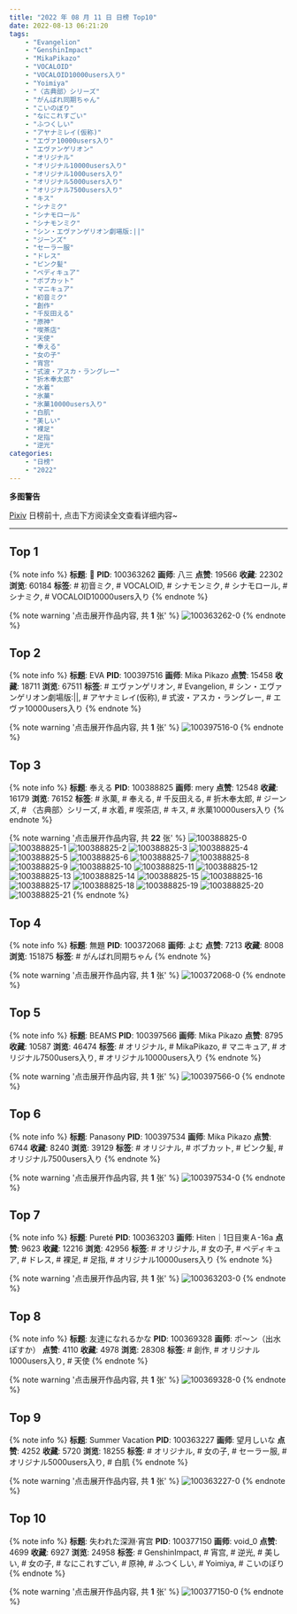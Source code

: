 ```yaml
---
title: "2022 年 08 月 11 日 日榜 Top10"
date: 2022-08-13 06:21:20
tags:
    - "Evangelion"
    - "GenshinImpact"
    - "MikaPikazo"
    - "VOCALOID"
    - "VOCALOID10000users入り"
    - "Yoimiya"
    - "〈古典部〉シリーズ"
    - "がんばれ同期ちゃん"
    - "こいのぼり"
    - "なにこれすごい"
    - "ふつくしい"
    - "アヤナミレイ(仮称)"
    - "エヴァ10000users入り"
    - "エヴァンゲリオン"
    - "オリジナル"
    - "オリジナル10000users入り"
    - "オリジナル1000users入り"
    - "オリジナル5000users入り"
    - "オリジナル7500users入り"
    - "キス"
    - "シナミク"
    - "シナモロール"
    - "シナモンミク"
    - "シン・エヴァンゲリオン劇場版:||"
    - "ジーンズ"
    - "セーラー服"
    - "ドレス"
    - "ピンク髪"
    - "ペディキュア"
    - "ボブカット"
    - "マニキュア"
    - "初音ミク"
    - "創作"
    - "千反田える"
    - "原神"
    - "喫茶店"
    - "天使"
    - "奉える"
    - "女の子"
    - "宵宫"
    - "式波・アスカ・ラングレー"
    - "折木奉太郎"
    - "水着"
    - "氷菓"
    - "氷菓10000users入り"
    - "白肌"
    - "美しい"
    - "裸足"
    - "足指"
    - "逆光"
categories:
    - "日榜"
    - "2022"
---
```


<i class="fa fa-triangle-exclamation"></i>**多图警告**<i class="fa fa-triangle-exclamation"></i>

[Pixiv](https://www.pixiv.net/) 日榜前十, 点击下方阅读全文查看详细内容~

<!-- more -->

---

## Top 1

{% note info %}
**标题**: 🎀
**PID**: 100363262 **画师**: 八三
**点赞**: 19566 **收藏**: 22302 **浏览**: 60184
**标签**: # 初音ミク, # VOCALOID, # シナモンミク, # シナモロール, # シナミク, # VOCALOID10000users入り
{% endnote %}

{% note warning '点击展开作品内容, 共 **1** 张' %}
![100363262-0](https://i.pixiv.re/img-original/img/2022/08/10/00/00/13/100363262_p0.png)
{% endnote %}

## Top 2

{% note info %}
**标题**: EVA
**PID**: 100397516 **画师**: Mika Pikazo
**点赞**: 15458 **收藏**: 18711 **浏览**: 67511
**标签**: # エヴァンゲリオン, # Evangelion, # シン・エヴァンゲリオン劇場版:||, # アヤナミレイ(仮称), # 式波・アスカ・ラングレー, # エヴァ10000users入り
{% endnote %}

{% note warning '点击展开作品内容, 共 **1** 张' %}
![100397516-0](https://i.pixiv.re/img-original/img/2022/08/11/12/54/47/100397516_p0.png)
{% endnote %}

## Top 3

{% note info %}
**标题**: 奉える
**PID**: 100388825 **画师**: mery
**点赞**: 12548 **收藏**: 16179 **浏览**: 76152
**标签**: # 氷菓, # 奉える, # 千反田える, # 折木奉太郎, # ジーンズ, # 〈古典部〉シリーズ, # 水着, # 喫茶店, # キス, # 氷菓10000users入り
{% endnote %}

{% note warning '点击展开作品内容, 共 **22** 张' %}
![100388825-0](https://i.pixiv.re/img-original/img/2022/08/11/00/55/08/100388825_p0.png)
![100388825-1](https://i.pixiv.re/img-original/img/2022/08/11/00/55/08/100388825_p1.png)
![100388825-2](https://i.pixiv.re/img-original/img/2022/08/11/00/55/08/100388825_p2.png)
![100388825-3](https://i.pixiv.re/img-original/img/2022/08/11/00/55/08/100388825_p3.png)
![100388825-4](https://i.pixiv.re/img-original/img/2022/08/11/00/55/08/100388825_p4.png)
![100388825-5](https://i.pixiv.re/img-original/img/2022/08/11/00/55/08/100388825_p5.png)
![100388825-6](https://i.pixiv.re/img-original/img/2022/08/11/00/55/08/100388825_p6.png)
![100388825-7](https://i.pixiv.re/img-original/img/2022/08/11/00/55/08/100388825_p7.png)
![100388825-8](https://i.pixiv.re/img-original/img/2022/08/11/00/55/08/100388825_p8.png)
![100388825-9](https://i.pixiv.re/img-original/img/2022/08/11/00/55/08/100388825_p9.png)
![100388825-10](https://i.pixiv.re/img-original/img/2022/08/11/00/55/08/100388825_p10.png)
![100388825-11](https://i.pixiv.re/img-original/img/2022/08/11/00/55/08/100388825_p11.png)
![100388825-12](https://i.pixiv.re/img-original/img/2022/08/11/00/55/08/100388825_p12.png)
![100388825-13](https://i.pixiv.re/img-original/img/2022/08/11/00/55/08/100388825_p13.png)
![100388825-14](https://i.pixiv.re/img-original/img/2022/08/11/00/55/08/100388825_p14.png)
![100388825-15](https://i.pixiv.re/img-original/img/2022/08/11/00/55/08/100388825_p15.png)
![100388825-16](https://i.pixiv.re/img-original/img/2022/08/11/00/55/08/100388825_p16.png)
![100388825-17](https://i.pixiv.re/img-original/img/2022/08/11/00/55/08/100388825_p17.png)
![100388825-18](https://i.pixiv.re/img-original/img/2022/08/11/00/55/08/100388825_p18.png)
![100388825-19](https://i.pixiv.re/img-original/img/2022/08/11/00/55/08/100388825_p19.png)
![100388825-20](https://i.pixiv.re/img-original/img/2022/08/11/00/55/08/100388825_p20.png)
![100388825-21](https://i.pixiv.re/img-original/img/2022/08/11/00/55/08/100388825_p21.png)
{% endnote %}

## Top 4

{% note info %}
**标题**: 無題
**PID**: 100372068 **画师**: よむ
**点赞**: 7213 **收藏**: 8008 **浏览**: 151875
**标签**: # がんばれ同期ちゃん
{% endnote %}

{% note warning '点击展开作品内容, 共 **1** 张' %}
![100372068-0](https://i.pixiv.re/img-original/img/2022/08/10/11/44/10/100372068_p0.png)
{% endnote %}

## Top 5

{% note info %}
**标题**: BEAMS
**PID**: 100397566 **画师**: Mika Pikazo
**点赞**: 8795 **收藏**: 10587 **浏览**: 46474
**标签**: # オリジナル, # MikaPikazo, # マニキュア, # オリジナル7500users入り, # オリジナル10000users入り
{% endnote %}

{% note warning '点击展开作品内容, 共 **1** 张' %}
![100397566-0](https://i.pixiv.re/img-original/img/2022/08/11/12/58/09/100397566_p0.png)
{% endnote %}

## Top 6

{% note info %}
**标题**: Panasony
**PID**: 100397534 **画师**: Mika Pikazo
**点赞**: 6744 **收藏**: 8240 **浏览**: 39129
**标签**: # オリジナル, # ボブカット, # ピンク髪, # オリジナル7500users入り
{% endnote %}

{% note warning '点击展开作品内容, 共 **1** 张' %}
![100397534-0](https://i.pixiv.re/img-original/img/2022/08/11/12/56/29/100397534_p0.png)
{% endnote %}

## Top 7

{% note info %}
**标题**: Pureté
**PID**: 100363203 **画师**: Hiten｜1日目東Ａ-16a
**点赞**: 9623 **收藏**: 12216 **浏览**: 42956
**标签**: # オリジナル, # 女の子, # ペディキュア, # ドレス, # 裸足, # 足指, # オリジナル10000users入り
{% endnote %}

{% note warning '点击展开作品内容, 共 **1** 张' %}
![100363203-0](https://i.pixiv.re/img-original/img/2022/08/10/00/00/05/100363203_p0.png)
{% endnote %}

## Top 8

{% note info %}
**标题**: 友達になれるかな
**PID**: 100369328 **画师**: ポ～ン（出水ぽすか）
**点赞**: 4110 **收藏**: 4978 **浏览**: 28308
**标签**: # 創作, # オリジナル1000users入り, # 天使
{% endnote %}

{% note warning '点击展开作品内容, 共 **1** 张' %}
![100369328-0](https://i.pixiv.re/img-original/img/2022/08/10/07/30/00/100369328_p0.jpg)
{% endnote %}

## Top 9

{% note info %}
**标题**: Summer Vacation
**PID**: 100363227 **画师**: 望月しいな
**点赞**: 4252 **收藏**: 5720 **浏览**: 18255
**标签**: # オリジナル, # 女の子, # セーラー服, # オリジナル5000users入り, # 白肌
{% endnote %}

{% note warning '点击展开作品内容, 共 **1** 张' %}
![100363227-0](https://i.pixiv.re/img-original/img/2022/08/10/00/00/09/100363227_p0.jpg)
{% endnote %}

## Top 10

{% note info %}
**标题**: 失われた深淵·宵宫
**PID**: 100377150 **画师**: void_0
**点赞**: 4699 **收藏**: 6927 **浏览**: 24958
**标签**: # GenshinImpact, # 宵宫, # 逆光, # 美しい, # 女の子, # なにこれすごい, # 原神, # ふつくしい, # Yoimiya, # こいのぼり
{% endnote %}

{% note warning '点击展开作品内容, 共 **1** 张' %}
![100377150-0](https://i.pixiv.re/img-original/img/2022/08/10/17/32/54/100377150_p0.jpg)
{% endnote %}
